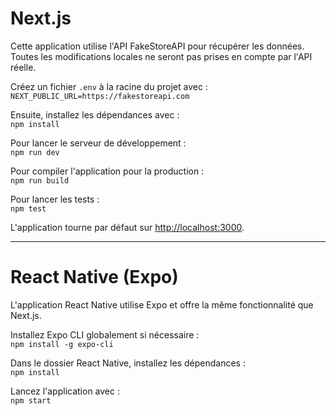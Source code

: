 # Next.js

Cette application utilise l'API FakeStoreAPI pour récupérer les données.  
Toutes les modifications locales ne seront pas prises en compte par l'API réelle.

Créez un fichier `.env` à la racine du projet avec :  
`NEXT_PUBLIC_URL=https://fakestoreapi.com`

Ensuite, installez les dépendances avec :  
`npm install`

Pour lancer le serveur de développement :  
`npm run dev`

Pour compiler l'application pour la production :  
`npm run build`

Pour lancer les tests :  
`npm test`

L'application tourne par défaut sur [http://localhost:3000](http://localhost:3000).

---

# React Native (Expo)

L'application React Native utilise Expo et offre la même fonctionnalité que Next.js.

Installez Expo CLI globalement si nécessaire :  
`npm install -g expo-cli`

Dans le dossier React Native, installez les dépendances :  
`npm install`


Lancez l'application avec :  
`npm start`
 
